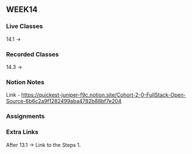 ## WEEK14

### Live Classes
14.1 -> 


### Recorded Classes
14.3 -> 


### Notion Notes
Link - https://quickest-juniper-f9c.notion.site/Cohort-2-0-FullStack-Open-Source-6b6c2a9f1282499aba4782b88bf7e204


### Assignments



### Extra Links
After 13.1 -> 
Link to the Steps
1. 


